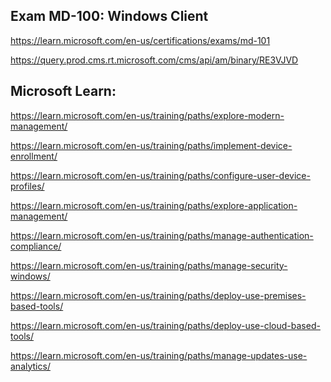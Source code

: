 Exam MD-100: Windows Client
-------------------
https://learn.microsoft.com/en-us/certifications/exams/md-101

https://query.prod.cms.rt.microsoft.com/cms/api/am/binary/RE3VJVD

Microsoft Learn:
-------------------
https://learn.microsoft.com/en-us/training/paths/explore-modern-management/

https://learn.microsoft.com/en-us/training/paths/implement-device-enrollment/

https://learn.microsoft.com/en-us/training/paths/configure-user-device-profiles/

https://learn.microsoft.com/en-us/training/paths/explore-application-management/

https://learn.microsoft.com/en-us/training/paths/manage-authentication-compliance/

https://learn.microsoft.com/en-us/training/paths/manage-security-windows/

https://learn.microsoft.com/en-us/training/paths/deploy-use-premises-based-tools/

https://learn.microsoft.com/en-us/training/paths/deploy-use-cloud-based-tools/

https://learn.microsoft.com/en-us/training/paths/manage-updates-use-analytics/
